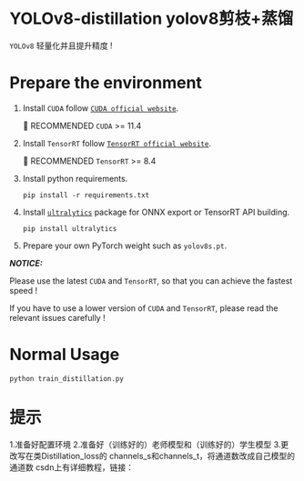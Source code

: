 # YOLOv8-distillation yolov8剪枝+蒸馏

`YOLOv8` 轻量化并且提升精度 !

# Prepare the environment

1. Install `CUDA` follow [`CUDA official website`](https://docs.nvidia.com/cuda/cuda-installation-guide-linux/index.html#download-the-nvidia-cuda-toolkit).

   🚀 RECOMMENDED `CUDA` >= 11.4

2. Install `TensorRT` follow [`TensorRT official website`](https://developer.nvidia.com/nvidia-tensorrt-8x-download).

   🚀 RECOMMENDED `TensorRT` >= 8.4

2. Install python requirements.

   ``` shell
   pip install -r requirements.txt
   ```

3. Install [`ultralytics`](https://github.com/ultralytics/ultralytics) package for ONNX export or TensorRT API building.

   ``` shell
   pip install ultralytics
   ```

5. Prepare your own PyTorch weight such as `yolov8s.pt`.

***NOTICE:***

Please use the latest `CUDA` and `TensorRT`, so that you can achieve the fastest speed !

If you have to use a lower version of `CUDA` and `TensorRT`, please read the relevant issues carefully !

# Normal Usage

``` shell
python train_distillation.py
```

# 提示
1.准备好配置环境
2.准备好（训练好的）老师模型和（训练好的）学生模型
3.更改写在类Distillation_loss的 channels_s和channels_t，将通道数改成自己模型的通道数
csdn上有详细教程，链接：
